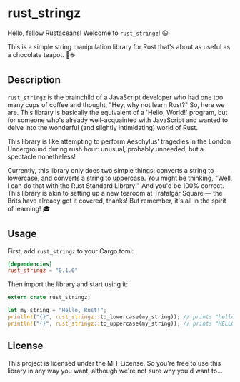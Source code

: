 # rust_stringz

Hello, fellow Rustaceans! Welcome to `rust_stringz`! 😃

This is a simple string manipulation library for Rust that's about as useful as a chocolate teapot. 🍫☕

## Description

`rust_stringz` is the brainchild of a JavaScript developer who had one too many cups of coffee and thought, "Hey, why not learn Rust?" So, here we are. This library is basically the equivalent of a 'Hello, World!' program, but for someone who's already well-acquainted with JavaScript and wanted to delve into the wonderful (and slightly intimidating) world of Rust.

This library is like attempting to perform Aeschylus' tragedies in the London Underground during rush hour: unusual, probably unneeded, but a spectacle nonetheless!

Currently, this library only does two simple things: converts a string to lowercase, and converts a string to uppercase. You might be thinking, "Well, I can do that with the Rust Standard Library!" And you'd be 100% correct. This library is akin to setting up a new tearoom at Trafalgar Square — the Brits have already got it covered, thanks! But remember, it's all in the spirit of learning! 🎓

## Usage

First, add `rust_stringz` to your Cargo.toml:

```toml
[dependencies]
rust_stringz = "0.1.0"
```

Then import the library and start using it:

```rust
extern crate rust_stringz;

let my_string = "Hello, Rust!";
println!("{}", rust_stringz::to_lowercase(my_string)); // prints "hello, rust!"
println!("{}", rust_stringz::to_uppercase(my_string)); // prints "HELLO, RUST!"
```

## License

This project is licensed under the MIT License. So you're free to use this library in any way you want, although we're not sure why you'd want to...


